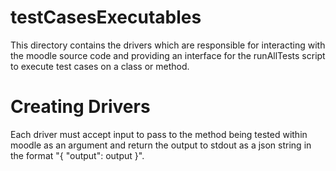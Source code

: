 # testCasesExecutables

This directory contains the drivers which are responsible for interacting with the moodle source code and providing an interface for the runAllTests script to execute test cases on a class or method.

# Creating Drivers

Each driver must accept input to pass to the method being tested within moodle as an argument and return the output to stdout as a json string in the format "{ "output": output }".
